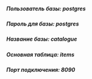 ##### Пользователь базы:  postgres
##### Пароль для базы:    postgres
##### Название базы:      catalogue
##### Основная таблица:   items
##### Порт подключения:   8090

